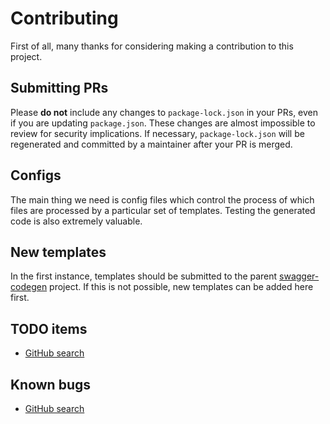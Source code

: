 # Contributing

First of all, many thanks for considering making a contribution to this project.

## Submitting PRs

Please **do not** include any changes to `package-lock.json` in your PRs, even if you are updating `package.json`. These changes are almost impossible to review for security implications. If necessary, `package-lock.json` will be regenerated and committed by a maintainer after your PR is merged.

## Configs

The main thing we need is config files which control the process of which files are processed by a particular set of templates. Testing
the generated code is also extremely valuable.

## New templates

In the first instance, templates should be submitted to the parent [swagger-codegen](https://github.com/swagger-api/swagger-codegen)
project. If this is not possible, new templates can be added here first.

## TODO items

* [GitHub search](https://github.com/Mermade/openapi-codegen/search?utf8=%E2%9C%93&q=todo+language%3Ajavascript&type=)

## Known bugs

* [GitHub search](https://github.com/Mermade/openapi-codegen/search?utf8=%E2%9C%93&q=fixme+language%3Ajavascript&type=)

